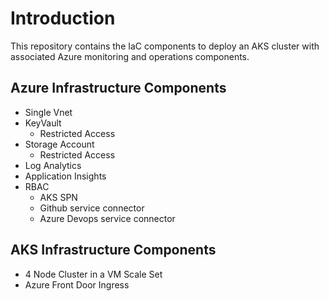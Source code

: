 # Introduction
This repository contains the IaC components to deploy an AKS cluster with associated Azure monitoring and operations components.

## Azure Infrastructure Components
- Single Vnet
- KeyVault
    - Restricted Access
- Storage Account
    - Restricted Access
- Log Analytics
- Application Insights
- RBAC
    - AKS SPN
    - Github service connector
    - Azure Devops service connector

## AKS Infrastructure Components
- 4 Node Cluster in a VM Scale Set
- Azure Front Door Ingress
